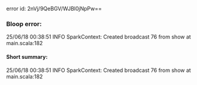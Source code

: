 error id: 2nVj/9QeBGV/WJBl0jNpPw==
### Bloop error:

25/06/18 00:38:51 INFO SparkContext: Created broadcast 76 from show at main.scala:182
#### Short summary: 

25/06/18 00:38:51 INFO SparkContext: Created broadcast 76 from show at main.scala:182
